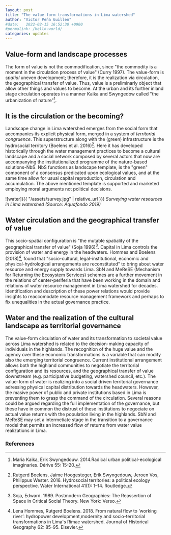 ```yaml
---
layout: post
title: "The value-form transformations in Lima watershed"
author: "Victor Peña Guillen"
#date:   2022-02-15 16:52:30 +0900
#permalink: /hello-world/
categories: updates
---
```


## Value-form and landscape processes

The form of value is not the commodification, since "the commodity is a moment in the circulation process of value" (Curry 1997). The value-form is *spatial* uneven development; therefore, it is the realization via circulation, the geographical transfer of value. Thus, value is a preliminarly object that allow other things and values to become. At the urban and its further inland stage circulation operates in a manner Kaika and Swyngedow called "the urbanization of nature"[^1].

## It is the circulation or the becoming?

Landscape change in Lima watershed emerges from the social form that accompanies its explicit physical form, merged in a system of *territorial congruence*. This superstructure along with the (green) infrastructure is the hydrosocial territory (Boelens et al. 2016)[^2]. Here it has developed historically through the water management practices to become a cultural landscape and a social network composed by several actors that now are accompanying the institutionalized programme of the nature-based solutions-NbS. NbS functions as landscape template, is the "green" component of a consensus predicated upon ecological values, and at the same time allow for usual capital reproduction, circulation and accumulation. The above mentioned template is supported and marketed employing moral arguments not political decisions.

![water]({{ "/assets/survey.jpg" | relative_url }})
*Surveying water resources in Lima watershed (Source: Aquafondo 2019)*

## Water circulation and the geographical transfer of value

This socio-spatial configuration is "the mutable spatiality of the geographical transfer of value" (Soja 1996)[^3].
Capital in Lima controls the provision of water and energy in the headwaters. Hommes and Boelens (2018)[^4], found that "socio-cultural, legal-institutional, economic and physical-hydrological arrangements are reconstituted" to bring about water resource and energy supply towards Lima.
SbN and MeReSE (Mechanism for Returning the Ecosystem Services) schemes are a further movement in the relations of center-periferia that have been working in the domain and relations of water resource management in Lima watershed for decades.
Identification and description of these power relations would provide insights to reaccomodate resource management framework and perhaps to fix unequalities in the actual governance practice.

## Water and the realization of the cultural landscape as territorial governance

The value-form circulation of water and its transformation to societal value across Lima watershed is related to the decision-making capacity of individuals in the highlands. The recognition of the huge value and the agency over these economic transformations is a variable that can modify also the emerging territorial congruence.
Current institutional arrangement allows both the highland communities to negotiate the territorial configuration and its resources, and the geographical transfer of value downstream (e.g. participative budgeting, watershed council, etc.). The value-form of water is realizing into a social driven territorial governance adressing physical capital distribution towards the headwaters. However, the masive power of public and private institutions based in Lima is preventing them to grasp the command of the circulation.
Several reasons could be argued regarding the full implementation of the governance, but these have in common the distrust of these institutions to negociate on actual value returns with the population living in the highlands. SbN and MeReSE may set a intermetiate stage in the transition to a governance model that permits an increased flow of returns from water value realizations in Lima.

### References

[^1]: Maria Kaika, Erik Swyngedouw. 2014.Radical urban political-ecological
imaginaries. Dérive 55: 15-20.
[^2]: Rutgerd Boelens, Jaime Hoogesteger, Erik Swyngedouw, Jeroen Vos, Philippus Wester. 2016. Hydrosocial territories: a political ecology perspective. Water International 41(1): 1–14. Routledge.
[^3]: Soja, Edward. 1989. Postmodern Geographies: The Reassertion of Space in Critical Social Theory. New York: Verso.
[^4]: Lena Hommes, Rutgerd Boelens. 2018. From natural flow to ‘working river’: hydropower development,modernity and socio-territorial transformations in Lima's Rimac watershed. Journal of Historical Geography 62: 85-95. Elsevier.
